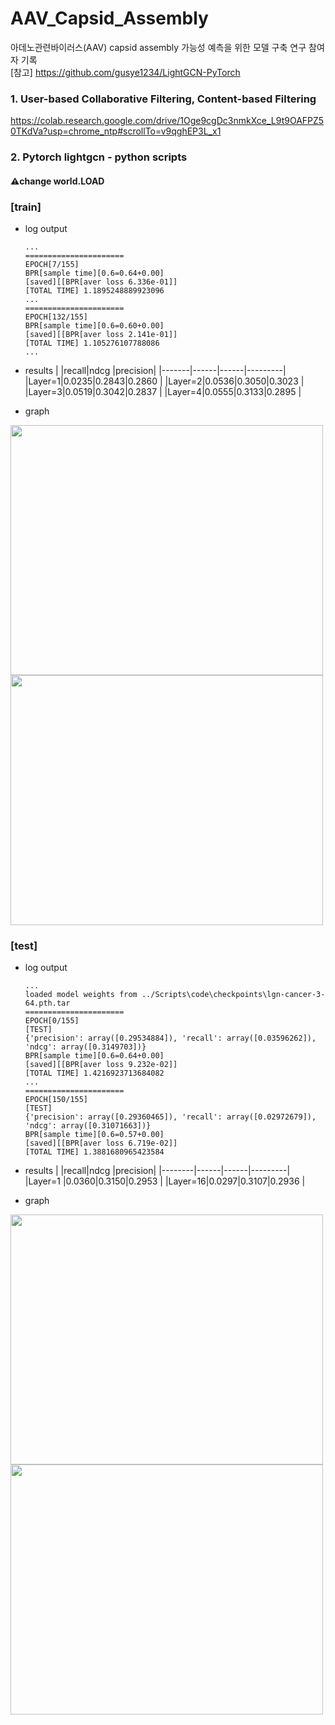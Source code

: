 # AAV_Capsid_Assembly
아데노관련바이러스(AAV) capsid assembly 가능성 예측을 위한 모델 구축 연구 참여자 기록     
[참고]
https://github.com/gusye1234/LightGCN-PyTorch

### 1. User-based Collaborative Filtering, Content-based Filtering
<https://colab.research.google.com/drive/1Oge9cgDc3nmkXce_L9t9OAFPZ50TKdVa?usp=chrome_ntp#scrollTo=v9qghEP3L_x1>
      
### 2. Pytorch lightgcn - python scripts
#### ⚠️change world.LOAD
### [train]
  - log output
    
    ```
    ...
    ======================
    EPOCH[7/155]
    BPR[sample time][0.6=0.64+0.00]
    [saved][[BPR[aver loss 6.336e-01]]
    [TOTAL TIME] 1.1895248889923096
    ...
    ======================
    EPOCH[132/155]
    BPR[sample time][0.6=0.60+0.00]
    [saved][[BPR[aver loss 2.141e-01]]
    [TOTAL TIME] 1.105276107788086
    ...
    ```
- results
  |       |recall|ndcg  |precision|
  |-------|------|------|---------|
  |Layer=1|0.0235|0.2843|0.2860   |
  |Layer=2|0.0536|0.3050|0.3023   |
  |Layer=3|0.0519|0.3042|0.2837   |
  |Layer=4|0.0555|0.3133|0.2895   |

- graph
<img src="https://github.com/stacy0121/AAV_Capsid_Assembly/assets/72933504/fd825234-2096-4ce5-a238-cafdb00aa94b.png" width="500" height="400"/>
<img src="https://github.com/stacy0121/AAV_Capsid_Assembly/assets/72933504/6e8be682-d990-40f4-8fc3-2ed795958b1f.png" width="500" height="400"/>

### [test]
  - log output
    
    ```
    ...
    loaded model weights from ../Scripts\code\checkpoints\lgn-cancer-3-64.pth.tar
    ======================
    EPOCH[0/155]
    [TEST]
    {'precision': array([0.29534884]), 'recall': array([0.03596262]), 'ndcg': array([0.3149703])}
    BPR[sample time][0.6=0.64+0.00]
    [saved][[BPR[aver loss 9.232e-02]]
    [TOTAL TIME] 1.4216923713684082
    ...
    ======================
    EPOCH[150/155]
    [TEST]
    {'precision': array([0.29360465]), 'recall': array([0.02972679]), 'ndcg': array([0.31071663])}
    BPR[sample time][0.6=0.57+0.00]
    [saved][[BPR[aver loss 6.719e-02]]
    [TOTAL TIME] 1.3881680965423584
    ```
- results
  |        |recall|ndcg  |precision|
  |--------|------|------|---------|
  |Layer=1 |0.0360|0.3150|0.2953   |
  |Layer=16|0.0297|0.3107|0.2936   |

- graph
<img src="https://github.com/stacy0121/AAV_Capsid_Assembly/assets/72933504/2deb84d5-e5bc-4a65-a326-57f643393728.png" width="500" height="400"/>
<img src="https://github.com/stacy0121/AAV_Capsid_Assembly/assets/72933504/3937f99c-ba3f-4faa-aa3c-8c1cde08df34.png" width="500" height="400"/>
